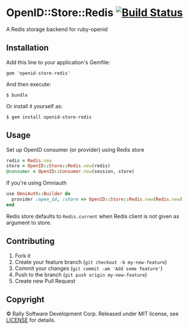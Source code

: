 # OpenID::Store::Redis [![Build Status](https://travis-ci.org/RallySoftware/openid-store-redis.png)](https://travis-ci.org/RallySoftware/openid-store-redis)

A Redis storage backend for ruby-openid

## Installation

Add this line to your application's Gemfile:

    gem 'openid-store-redis'

And then execute:

    $ bundle

Or install it yourself as:

    $ gem install openid-store-redis

## Usage

Set up OpenID consumer (or provider) using Redis store

```ruby
redis = Redis.new
store = OpenID::Store::Redis.new(redis)
@consumer = OpenID::Consumer.new(session, store)
```

If you're using Omniauth

```ruby
use OmniAuth::Builder do
  provider :open_id, :store => OpenID::Store::Redis.new(Redis.new)
end
```

Redis store defaults to ```Redis.current``` when Redis client is not given as
argument to store.

## Contributing

1. Fork it
2. Create your feature branch (`git checkout -b my-new-feature`)
3. Commit your changes (`git commit -am 'Add some feature'`)
4. Push to the branch (`git push origin my-new-feature`)
5. Create new Pull Request

## Copyright

© Rally Software Development Corp. Released under MIT license, see
[LICENSE](https://github.com/RallySoftware/openid-redis-store/blob/master/LICENSE.txt)
for details.
